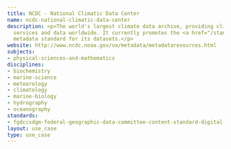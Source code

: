 ```yaml
---
title: NCDC - National Climatic Data Center
name: ncdc-national-climatic-data-center
description: <p>The world's largest climate data archive, providing climatological
  services and data worldwide. It currently promotes the <a href="/standards/fgdccsdgm-federal-geographic-data-committee-content-standard-digital-ge.html">FGDC/CSDGM</a>
  metadata standard for its datasets.</p>
website: http://www.ncdc.noaa.gov/oa/metadata/metadataresources.html
subjects:
- physical-sciences-and-mathematics
disciplines:
- biochemistry
- marine-science
- meteorology
- climatology
- marine-biology
- hydrography
- oceanography
standards:
- fgdccsdgm-federal-geographic-data-committee-content-standard-digital-ge
layout: use_case
type: use_case
---
```


